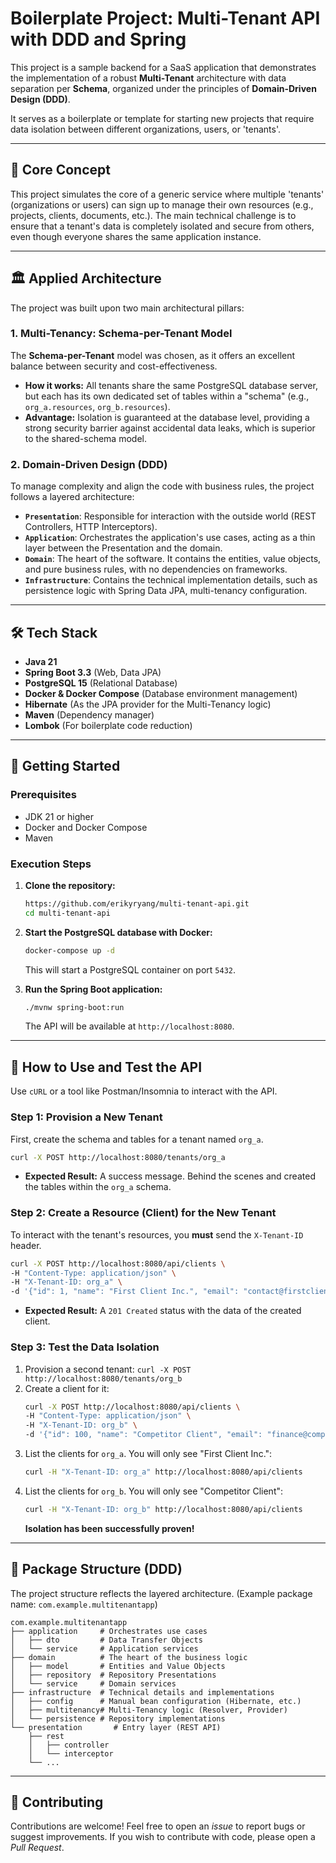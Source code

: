# Boilerplate Project: Multi-Tenant API with DDD and Spring

This project is a sample backend for a SaaS application that demonstrates the implementation of a robust **Multi-Tenant** architecture with data separation per **Schema**, organized under the principles of **Domain-Driven Design (DDD)**.

It serves as a boilerplate or template for starting new projects that require data isolation between different organizations, users, or 'tenants'.

-----

## 🎯 Core Concept

This project simulates the core of a generic service where multiple 'tenants' (organizations or users) can sign up to manage their own resources (e.g., projects, clients, documents, etc.). The main technical challenge is to ensure that a tenant's data is completely isolated and secure from others, even though everyone shares the same application instance.

-----

## 🏛️ Applied Architecture

The project was built upon two main architectural pillars:

### 1\. Multi-Tenancy: Schema-per-Tenant Model

The **Schema-per-Tenant** model was chosen, as it offers an excellent balance between security and cost-effectiveness.

* **How it works:** All tenants share the same PostgreSQL database server, but each has its own dedicated set of tables within a "schema" (e.g., `org_a.resources`, `org_b.resources`).
* **Advantage:** Isolation is guaranteed at the database level, providing a strong security barrier against accidental data leaks, which is superior to the shared-schema model.

### 2\. Domain-Driven Design (DDD)

To manage complexity and align the code with business rules, the project follows a layered architecture:

* **`Presentation`**: Responsible for interaction with the outside world (REST Controllers, HTTP Interceptors).
* **`Application`**: Orchestrates the application's use cases, acting as a thin layer between the Presentation and the domain.
* **`Domain`**: The heart of the software. It contains the entities, value objects, and pure business rules, with no dependencies on frameworks.
* **`Infrastructure`**: Contains the technical implementation details, such as persistence logic with Spring Data JPA, multi-tenancy configuration.

-----

## 🛠️ Tech Stack

* **Java 21**
* **Spring Boot 3.3** (Web, Data JPA)
* **PostgreSQL 15** (Relational Database)
* **Docker & Docker Compose** (Database environment management)
* **Hibernate** (As the JPA provider for the Multi-Tenancy logic)
* **Maven** (Dependency manager)
* **Lombok** (For boilerplate code reduction)

-----

## 🚀 Getting Started

### Prerequisites

* JDK 21 or higher
* Docker and Docker Compose
* Maven

### Execution Steps

1.  **Clone the repository:**

    ```bash
    https://github.com/erikyryang/multi-tenant-api.git
    cd multi-tenant-api
    ```

2.  **Start the PostgreSQL database with Docker:**

    ```bash
    docker-compose up -d
    ```

    This will start a PostgreSQL container on port `5432`.

3.  **Run the Spring Boot application:**

    ```bash
    ./mvnw spring-boot:run
    ```

    The API will be available at `http://localhost:8080`.

-----

## 🔬 How to Use and Test the API

Use `cURL` or a tool like Postman/Insomnia to interact with the API.

### Step 1: Provision a New Tenant

First, create the schema and tables for a tenant named `org_a`.

```bash
curl -X POST http://localhost:8080/tenants/org_a
```

* **Expected Result:** A success message. Behind the scenes and created the tables within the `org_a` schema.

### Step 2: Create a Resource (Client) for the New Tenant

To interact with the tenant's resources, you **must** send the `X-Tenant-ID` header.

```bash
curl -X POST http://localhost:8080/api/clients \
-H "Content-Type: application/json" \
-H "X-Tenant-ID: org_a" \
-d '{"id": 1, "name": "First Client Inc.", "email": "contact@firstclient.com"}'
```

* **Expected Result:** A `201 Created` status with the data of the created client.

### Step 3: Test the Data Isolation

1.  Provision a second tenant: `curl -X POST http://localhost:8080/tenants/org_b`
2.  Create a client for it:
    ```bash
    curl -X POST http://localhost:8080/api/clients \
    -H "Content-Type: application/json" \
    -H "X-Tenant-ID: org_b" \
    -d '{"id": 100, "name": "Competitor Client", "email": "finance@competitor.com"}'
    ```
3.  List the clients for `org_a`. You will only see "First Client Inc.":
    ```bash
    curl -H "X-Tenant-ID: org_a" http://localhost:8080/api/clients
    ```
4.  List the clients for `org_b`. You will only see "Competitor Client":
    ```bash
    curl -H "X-Tenant-ID: org_b" http://localhost:8080/api/clients
    ```
    **Isolation has been successfully proven\!**

-----

## 📂 Package Structure (DDD)

The project structure reflects the layered architecture. (Example package name: `com.example.multitenantapp`)

```
com.example.multitenantapp
├── application     # Orchestrates use cases
│   ├── dto         # Data Transfer Objects
│   └── service     # Application services
├── domain          # The heart of the business logic
│   ├── model       # Entities and Value Objects
│   ├── repository  # Repository Presentations
│   └── service     # Domain services
├── infrastructure  # Technical details and implementations
│   ├── config      # Manual bean configuration (Hibernate, etc.)
│   ├── multitenancy# Multi-Tenancy logic (Resolver, Provider)
│   └── persistence # Repository implementations
└── presentation       # Entry layer (REST API)
    ├── rest
    │   ├── controller
    │   └── interceptor
    └── ...
```

-----

## 🤝 Contributing

Contributions are welcome\! Feel free to open an *issue* to report bugs or suggest improvements. If you wish to contribute with code, please open a *Pull Request*.
